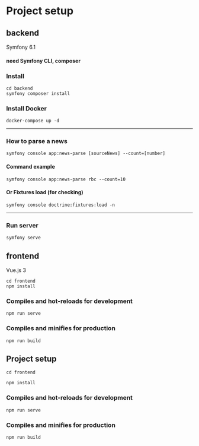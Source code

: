 # Project setup


## backend

Symfony 6.1

#### need Symfony CLI, composer


### Install
```
cd backend
symfony composer install
```

### Install Docker
```
docker-compose up -d
```

---
### How to parse a news
```
symfony console app:news-parse [sourceNews] --count=[number]
```
#### Command example
```
symfony console app:news-parse rbc --count=10
```
#### Or Fixtures load (for checking)

```
symfony console doctrine:fixtures:load -n
```
---

### Run server
```
symfony serve
```

## frontend

Vue.js 3

```
cd frontend
npm install
```

### Compiles and hot-reloads for development
```
npm run serve
```

### Compiles and minifies for production
```
npm run build
```



## Project setup
```
cd frontend

npm install
```

### Compiles and hot-reloads for development
```
npm run serve
```

### Compiles and minifies for production
```
npm run build
```
